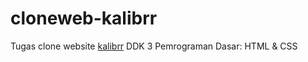 # cloneweb-kalibrr


Tugas clone website [kalibrr](https://www.kalibrr.id/home) DDK 3 Pemrograman Dasar: HTML & CSS
